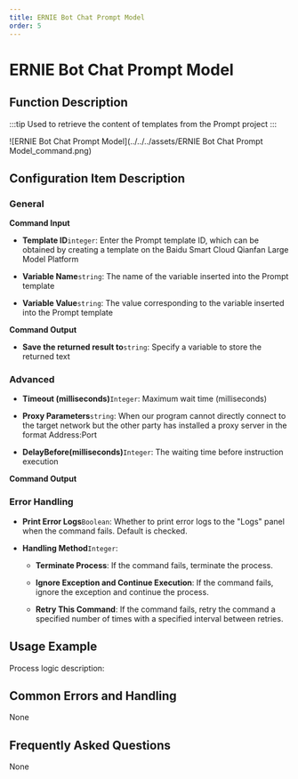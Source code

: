 ```yaml
---
title: ERNIE Bot Chat Prompt Model
order: 5
---
```


# ERNIE Bot Chat Prompt Model

## Function Description

:::tip 
Used to retrieve the content of templates from the Prompt project
:::

![ERNIE Bot Chat Prompt Model](../../../assets/ERNIE Bot Chat Prompt Model_command.png)

## Configuration Item Description

### General

**Command Input**

- **Template ID**`integer`: Enter the Prompt template ID, which can be obtained by creating a template on the Baidu Smart Cloud Qianfan Large Model Platform

- **Variable Name**`string`: The name of the variable inserted into the Prompt template

- **Variable Value**`string`: The value corresponding to the variable inserted into the Prompt template


**Command Output**

- **Save the returned result to**`string`: Specify a variable to store the returned text

### Advanced

- **Timeout (milliseconds)**`Integer`: Maximum wait time (milliseconds)

- **Proxy Parameters**`string`: When our program cannot directly connect to the target network but the other party has installed a proxy server in the format Address:Port

- **DelayBefore(milliseconds)**`Integer`: The waiting time before instruction execution


**Command Output**

### Error Handling

- **Print Error Logs**`Boolean`: Whether to print error logs to the "Logs" panel when the command fails. Default is checked. 

- **Handling Method**`Integer`:

    - **Terminate Process**: If the command fails, terminate the process.

    - **Ignore Exception and Continue Execution**: If the command fails, ignore the exception and continue the process.

    - **Retry This Command**: If the command fails, retry the command a specified number of times with a specified interval between retries.

## Usage Example

Process logic description:

## Common Errors and Handling

None

## Frequently Asked Questions

None

